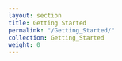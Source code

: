 ```yaml
---
layout: section
title: Getting Started
permalink: "/Getting_Started/"
collection: Getting_Started
weight: 0
---
```

